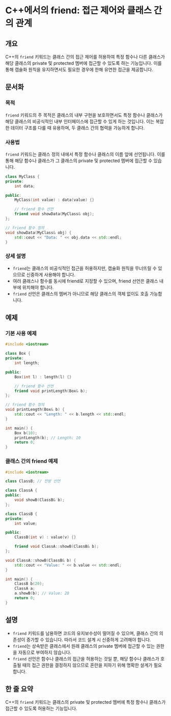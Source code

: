 <!--
Meta Description: # C++에서의 friend: 접근 제어와 클래스 간의 관계 ## 개요 C++의 `friend` 키워드는 클래스 간의 접근 제어를 허용하여 특정 함수나 다른 클래스가 해당 클래스의 private 및 protected 멤버에 접근할 수 있도록 하는 기능입니다. 이를 통해...
Meta Keywords: friend, 클래스의, int, 클래스, 함수나
-->

# C++에서의 friend: 접근 제어와 클래스 간의 관계

## 개요
C++의 `friend` 키워드는 클래스 간의 접근 제어를 허용하여 특정 함수나 다른 클래스가 해당 클래스의 private 및 protected 멤버에 접근할 수 있도록 하는 기능입니다. 이를 통해 캡슐화 원칙을 유지하면서도 필요한 경우에 한해 유연한 접근을 제공합니다.

## 문서화
### 목적
`friend` 키워드의 주 목적은 클래스의 내부 구현을 보호하면서도 특정 함수나 클래스가 해당 클래스의 비공식적인 내부 인터페이스에 접근할 수 있게 하는 것입니다. 이는 복잡한 데이터 구조를 다룰 때 유용하며, 두 클래스 간의 협력을 가능하게 합니다.

### 사용법
`friend` 키워드는 클래스 정의 내에서 특정 함수나 클래스의 이름 앞에 선언됩니다. 이를 통해 해당 함수나 클래스가 그 클래스의 private 및 protected 멤버에 접근할 수 있습니다.

```cpp
class MyClass {
private:
    int data;

public:
    MyClass(int value) : data(value) {}

    // friend 함수 선언
    friend void showData(MyClass& obj);
};

// friend 함수 정의
void showData(MyClass& obj) {
    std::cout << "Data: " << obj.data << std::endl;
}
```

### 상세 설명
- `friend`는 클래스의 비공식적인 접근을 허용하지만, 캡슐화 원칙을 무너뜨릴 수 있으므로 신중하게 사용해야 합니다.
- 여러 클래스나 함수를 동시에 friend로 지정할 수 있으며, friend 선언은 클래스 내부에 위치해야 합니다.
- `friend` 선언은 클래스의 멤버가 아니므로 해당 클래스의 객체 없이도 호출 가능합니다.

## 예제
### 기본 사용 예제
```cpp
#include <iostream>

class Box {
private:
    int length;

public:
    Box(int l) : length(l) {}

    // friend 함수 선언
    friend void printLength(Box& b);
};

// friend 함수 정의
void printLength(Box& b) {
    std::cout << "Length: " << b.length << std::endl;
}

int main() {
    Box b(10);
    printLength(b); // Length: 10
    return 0;
}
```

### 클래스 간의 friend 예제
```cpp
#include <iostream>

class ClassB; // 전방 선언

class ClassA {
public:
    void showB(ClassB& b);
};

class ClassB {
private:
    int value;

public:
    ClassB(int v) : value(v) {}

    friend void ClassA::showB(ClassB& b);
};

void ClassA::showB(ClassB& b) {
    std::cout << "Value: " << b.value << std::endl;
}

int main() {
    ClassB b(20);
    ClassA a;
    a.showB(b); // Value: 20
    return 0;
}
```

## 설명
- `friend` 키워드를 남용하면 코드의 유지보수성이 떨어질 수 있으며, 클래스 간의 의존성이 증가할 수 있습니다. 따라서 코드 설계 시 신중하게 고려해야 합니다.
- `friend`는 상속받은 클래스에서 원래 클래스의 private 멤버에 접근할 수 있는 권한을 자동으로 부여하지 않습니다.
- `friend` 선언은 함수나 클래스의 접근을 허용하는 것일 뿐, 해당 함수나 클래스가 호출될 때의 접근 권한을 결정하지 않으므로 혼란을 피하기 위해 명확한 설계가 필요합니다.

## 한 줄 요약
C++의 `friend` 키워드는 클래스의 private 및 protected 멤버에 특정 함수나 클래스가 접근할 수 있도록 허용하는 기능입니다.
